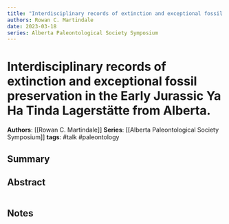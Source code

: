 ```yaml
---
title: "Interdisciplinary records of extinction and exceptional fossil preservation in the Early Jurassic Ya Ha Tinda Lagerstätte from Alberta."
authors: Rowan C. Martindale
date: 2023-03-18
series: Alberta Paleontological Society Symposium
---
```


# Interdisciplinary records of extinction and exceptional fossil preservation in the Early Jurassic Ya Ha Tinda Lagerstätte from Alberta.

**Authors**: [[Rowan C. Martindale]]
**Series**: [[Alberta Paleontological Society Symposium]]
**tags**: #talk #paleontology 

## Summary

## Abstract
```

```

## Notes
